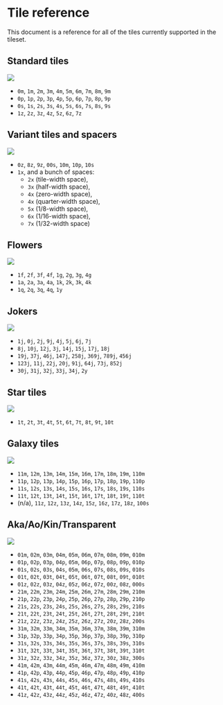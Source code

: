 # Tile reference

This document is a reference for all of the tiles currently supported in the tileset.

## Standard tiles

![](reference-orig.png)

- `0m`, `1m`, `2m`, `3m`, `4m`, `5m`, `6m`, `7m`, `8m`, `9m`
- `0p`, `1p`, `2p`, `3p`, `4p`, `5p`, `6p`, `7p`, `8p`, `9p`
- `0s`, `1s`, `2s`, `3s`, `4s`, `5s`, `6s`, `7s`, `8s`, `9s`
- `1z`, `2z`, `3z`, `4z`, `5z`, `6z`, `7z`

## Variant tiles and spacers

![](reference-alt.png)

- `0z`, `8z`, `9z`, `00s`, `10m`, `10p`, `10s`
- `1x`, and a bunch of spaces:
  + `2x` (tile-width space),
  + `3x` (half-width space),
  + `4x` (zero-width space),
  + `4x` (quarter-width space),
  + `5x` (1/8-width space),
  + `6x` (1/16-width space),
  + `7x` (1/32-width space)

## Flowers

![](reference-flowers.png)

- `1f`, `2f`, `3f`, `4f`, `1g`, `2g`, `3g`, `4g`
- `1a`, `2a`, `3a`, `4a`, `1k`, `2k`, `3k`, `4k`
- `1q`, `2q`, `3q`, `4q`, `1y`

## Jokers

![](reference-jokers.png)

- `1j`, `0j`, `2j`, `9j`, `4j`, `5j`, `6j`, `7j`
- `8j`, `10j`, `12j`, `3j`, `14j`, `15j`, `17j`, `18j`
- `19j`, `37j`, `46j`, `147j`, `258j`, `369j`, `789j`, `456j`
- `123j`, `11j`, `22j`, `20j`, `91j`, `64j`, `73j`, `852j`
- `30j`, `31j`, `32j`, `33j`, `34j`, `2y`

## Star tiles

![](reference-star.png)

- `1t`, `2t`, `3t`, `4t`, `5t`, `6t`, `7t`, `8t`, `9t`, `10t`

## Galaxy tiles

![](reference-galaxy.png)

- `11m`, `12m`, `13m`, `14m`, `15m`, `16m`, `17m`, `18m`, `19m`, `110m`
- `11p`, `12p`, `13p`, `14p`, `15p`, `16p`, `17p`, `18p`, `19p`, `110p`
- `11s`, `12s`, `13s`, `14s`, `15s`, `16s`, `17s`, `18s`, `19s`, `110s`
- `11t`, `12t`, `13t`, `14t`, `15t`, `16t`, `17t`, `18t`, `19t`, `110t`
- (n/a), `11z`, `12z`, `13z`, `14z`, `15z`, `16z`, `17z`, `18z`, `100s`

## Aka/Ao/Kin/Transparent

![](reference-aka.png)

- `01m`, `02m`, `03m`, `04m`, `05m`, `06m`, `07m`, `08m`, `09m`, `010m`
- `01p`, `02p`, `03p`, `04p`, `05m`, `06p`, `07p`, `08p`, `09p`, `010p`
- `01s`, `02s`, `03s`, `04s`, `05m`, `06s`, `07s`, `08s`, `09s`, `010s`
- `01t`, `02t`, `03t`, `04t`, `05t`, `06t`, `07t`, `08t`, `09t`, `010t`
- `01z`, `02z`, `03z`, `04z`, `05z`, `06z`, `07z`, `00z`, `08z`, `000s`
- `21m`, `22m`, `23m`, `24m`, `25m`, `26m`, `27m`, `28m`, `29m`, `210m`
- `21p`, `22p`, `23p`, `24p`, `25p`, `26p`, `27p`, `28p`, `29p`, `210p`
- `21s`, `22s`, `23s`, `24s`, `25s`, `26s`, `27s`, `28s`, `29s`, `210s`
- `21t`, `22t`, `23t`, `24t`, `25t`, `26t`, `27t`, `28t`, `29t`, `210t`
- `21z`, `22z`, `23z`, `24z`, `25z`, `26z`, `27z`, `20z`, `28z`, `200s`
- `31m`, `32m`, `33m`, `34m`, `35m`, `36m`, `37m`, `38m`, `39m`, `310m`
- `31p`, `32p`, `33p`, `34p`, `35p`, `36p`, `37p`, `38p`, `39p`, `310p`
- `31s`, `32s`, `33s`, `34s`, `35s`, `36s`, `37s`, `38s`, `39s`, `310s`
- `31t`, `32t`, `33t`, `34t`, `35t`, `36t`, `37t`, `38t`, `39t`, `310t`
- `31z`, `32z`, `33z`, `34z`, `35z`, `36z`, `37z`, `30z`, `38z`, `300s`
- `41m`, `42m`, `43m`, `44m`, `45m`, `46m`, `47m`, `48m`, `49m`, `410m`
- `41p`, `42p`, `43p`, `44p`, `45p`, `46p`, `47p`, `48p`, `49p`, `410p`
- `41s`, `42s`, `43s`, `44s`, `45s`, `46s`, `47s`, `48s`, `49s`, `410s`
- `41t`, `42t`, `43t`, `44t`, `45t`, `46t`, `47t`, `48t`, `49t`, `410t`
- `41z`, `42z`, `43z`, `44z`, `45z`, `46z`, `47z`, `40z`, `48z`, `400s`

